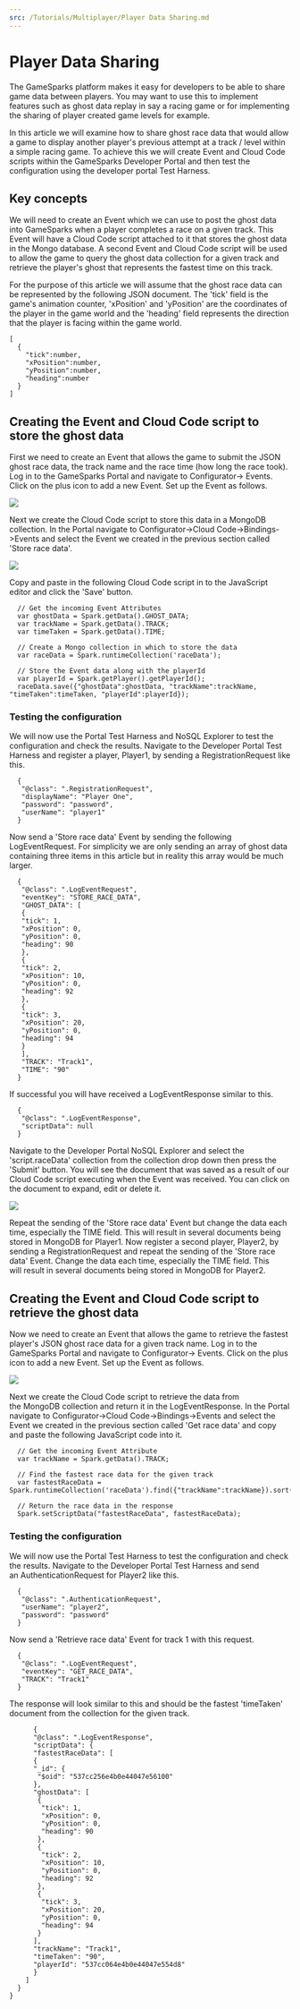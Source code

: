 ```yaml
---
src: /Tutorials/Multiplayer/Player Data Sharing.md
---
```


# Player Data Sharing

The GameSparks platform makes it easy for developers to be able to share game data between players. You may want to use this to implement features such as ghost data replay in say a racing game or for implementing the sharing of player created game levels for example.

In this article we will examine how to share ghost race data that would allow a game to display another player's previous attempt at a track / level within a simple racing game. To achieve this we will create Event and Cloud Code scripts within the GameSparks Developer Portal and then test the configuration using the developer portal Test Harness.

## Key concepts

We will need to create an Event which we can use to post the ghost data into GameSparks when a player completes a race on a given track. This Event will have a Cloud Code script attached to it that stores the ghost data in the Mongo database. A second Event and Cloud Code script will be used to allow the game to query the ghost data collection for a given track and retrieve the player's ghost that represents the fastest time on this track.

For the purpose of this article we will assume that the ghost race data can be represented by the following JSON document. The 'tick' field is the game's animation counter, 'xPosition' and 'yPosition' are the coordinates of the player in the game world and the 'heading' field represents the direction that the player is facing within the game world.

```    
[
  {
    "tick":number,
    "xPosition":number,
    "yPosition":number,
    "heading":number
  }
]
```  

## Creating the Event and Cloud Code script to store the ghost data

First we need to create an Event that allows the game to submit the JSON ghost race data, the track name and the race time (how long the race took). Log in to the GameSparks Portal and navigate to Configurator-> Events. Click on the plus icon to add a new Event. Set up the Event as follows.

![](img/PlayerDataSharing/1.jpg)

Next we create the Cloud Code script to store this data in a MongoDB collection. In the Portal navigate to Configurator->Cloud Code->Bindings->Events and select the Event we created in the previous section called 'Store race data'.

![](img/PlayerDataSharing/2.jpg)

Copy and paste in the following Cloud Code script in to the JavaScript editor and click the 'Save' button.

```    
  // Get the incoming Event Attributes
  var ghostData = Spark.getData().GHOST_DATA;
  var trackName = Spark.getData().TRACK;
  var timeTaken = Spark.getData().TIME;

  // Create a Mongo collection in which to store the data
  var raceData = Spark.runtimeCollection('raceData');

  // Store the Event data along with the playerId
  var playerId = Spark.getPlayer().getPlayerId();
  raceData.save({"ghostData":ghostData, "trackName":trackName, "timeTaken":timeTaken, "playerId":playerId});
```    

### Testing the configuration

We will now use the Portal Test Harness and NoSQL Explorer to test the configuration and check the results. Navigate to the Developer Portal Test Harness and register a player, Player1, by sending a RegistrationRequest like this.

```    
  {
   "@class": ".RegistrationRequest",
   "displayName": "Player One",
   "password": "password",
   "userName": "player1"
  }
```

Now send a 'Store race data' Event by sending the following LogEventRequest. For simplicity we are only sending an array of ghost data containing three items in this article but in reality this array would be much larger.

```    
  {
   "@class": ".LogEventRequest",
   "eventKey": "STORE_RACE_DATA",
   "GHOST_DATA": [
   {
   "tick": 1,
   "xPosition": 0,
   "yPosition": 0,
   "heading": 90
   },
   {
   "tick": 2,
   "xPosition": 10,
   "yPosition": 0,
   "heading": 92
   },
   {
   "tick": 3,
   "xPosition": 20,
   "yPosition": 0,
   "heading": 94
   }
   ],
   "TRACK": "Track1",
   "TIME": "90"
  }
```
If successful you will have received a LogEventResponse similar to this.

```    
  {
   "@class": ".LogEventResponse",
   "scriptData": null
  }
```

Navigate to the Developer Portal NoSQL Explorer and select the 'script.raceData' collection from the collection drop down then press the 'Submit' button. You will see the document that was saved as a result of our Cloud Code script executing when the Event was received. You can click on the document to expand, edit or delete it.

![](img/PlayerDataSharing/3.jpg)

Repeat the sending of the 'Store race data' Event but change the data each time, especially the TIME field. This will result in several documents being stored in MongoDB for Player1. Now register a second player, Player2, by sending a RegistrationRequest and repeat the sending of the 'Store race data' Event. Change the data each time, especially the TIME field. This will result in several documents being stored in MongoDB for Player2.

## Creating the Event and Cloud Code script to retrieve the ghost data

Now we need to create an Event that allows the game to retrieve the fastest player's JSON ghost race data for a given track name. Log in to the GameSparks Portal and navigate to Configurator-> Events. Click on the plus icon to add a new Event. Set up the Event as follows.

![](img/PlayerDataSharing/4.jpg)

Next we create the Cloud Code script to retrieve the data from the MongoDB collection and return it in the LogEventResponse. In the Portal navigate to Configurator->Cloud Code->Bindings->Events and select the Event we created in the previous section called 'Get race data' and copy and paste the following JavaScript code into it.

```    
  // Get the incoming Event Attribute
  var trackName = Spark.getData().TRACK;

  // Find the fastest race data for the given track
  var fastestRaceData = Spark.runtimeCollection('raceData').find({"trackName":trackName}).sort({"timeTaken":1}).limit(1);

  // Return the race data in the response
  Spark.setScriptData("fastestRaceData", fastestRaceData);
```
### Testing the configuration

We will now use the Portal Test Harness to test the configuration and check the results. Navigate to the Developer Portal Test Harness and send an AuthenticationRequest for Player2 like this.

```    
  {
   "@class": ".AuthenticationRequest",
   "userName": "player2",
   "password": "password"
  }
```

Now send a 'Retrieve race data' Event for track 1 with this request.

```    
  {
   "@class": ".LogEventRequest",
   "eventKey": "GET_RACE_DATA",
   "TRACK": "Track1"
  }
```

The response will look similar to this and should be the fastest 'timeTaken' document from the collection for the given track.

```    
      {
      "@class": ".LogEventResponse",
      "scriptData": {
      "fastestRaceData": [
      {
      "_id": {
       "$oid": "537cc256e4b0e44047e56100"
      },
      "ghostData": [
       {
        "tick": 1,
        "xPosition": 0,
        "yPosition": 0,
        "heading": 90
       },
       {
        "tick": 2,
        "xPosition": 10,
        "yPosition": 0,
        "heading": 92
       },
       {
        "tick": 3,
        "xPosition": 20,
        "yPosition": 0,
        "heading": 94
       }
      ],
      "trackName": "Track1",
      "timeTaken": "90",
      "playerId": "537cc064e4b0e44047e554d8"
      }
    ]
  }
}
```
